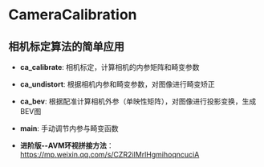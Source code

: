 # CameraCalibration

## 相机标定算法的简单应用

- **ca_calibrate**: 相机标定，计算相机的内参矩阵和畸变参数

- **ca_undistort**: 根据相机内参和畸变参数，对图像进行畸变矫正

- **ca_bev**: 根据配准计算相机外参（单映性矩阵），对图像进行投影变换，生成BEV图

- **main**: 手动调节内参与畸变函数

- **进阶版--AVM环视拼接方法**：https://mp.weixin.qq.com/s/CZR2iIMrlHgmihoqncuciA